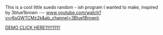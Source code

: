This is a cool little suedo random - ish program I wanted to make, inspired by 3blue1brown
--- www.youtube.com/watch?v=r6sGWTCMz2k&ab_channel=3Blue1Brown\

[DEMO CLICK HERE11!!!111!!](https://github.com/user-attachments/assets/90d63b67-b6bd-4d21-8adb-c6baf3d4dc61)
